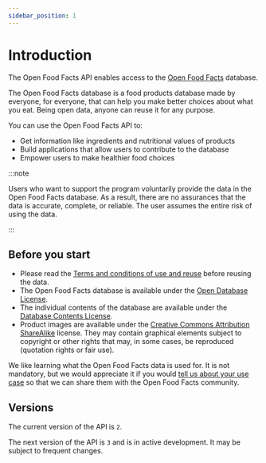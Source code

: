 ```yaml
---
sidebar_position: 1
---
```


# Introduction

The Open Food Facts API enables access to the [Open Food Facts](https://world.openfoodfacts.org/) database.

The Open Food Facts database is a food products database made by everyone, for everyone, that can help you make better choices about what you eat. Being open data, anyone can reuse it for any purpose.

You can use the Open Food Facts API to:

- Get information like ingredients and nutritional values of products
- Build applications that allow users to contribute to the database
- Empower users to make healthier food choices

:::note

Users who want to support the program voluntarily provide the data in the Open Food Facts database. As a result, there are no assurances that the data is accurate, complete, or reliable. The user assumes the entire risk of using the data.

:::

## Before you start

<!-- vale off -->

- Please read the [Terms and conditions of use and reuse](https://world.openfoodfacts.org/terms-of-use) before reusing the data.
- The Open Food Facts database is available under the [Open Database License](https://opendatacommons.org/licenses/odbl/1.0/).
- The individual contents of the database are available under the [Database Contents License](https://opendatacommons.org/licenses/dbcl/1.0/).
- Product images are available under the [Creative Commons Attribution ShareAlike](https://creativecommons.org/licenses/by-sa/3.0/deed.en) license. They may contain graphical elements subject to copyright or other rights that may, in some cases, be reproduced (quotation rights or fair use).

We like learning what the Open Food Facts data is used for. It is not mandatory, but we would appreciate it if you would [tell us about your use case](contact@openfoodfacts.org) so that we can share them with the Open Food Facts community.

<!-- vale on -->

## Versions

The current version of the API is `2`.

The next version of the API is `3` and is in active development. It may be subject to frequent changes.
